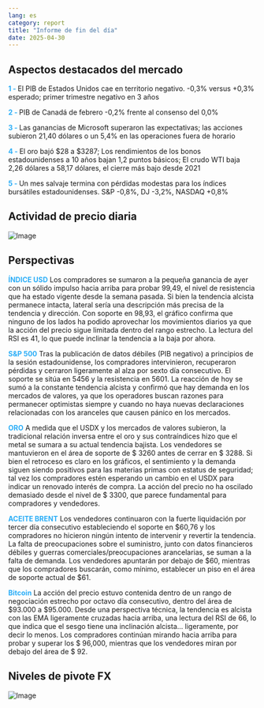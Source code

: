 ```yaml
---
lang: es
category: report
title: "Informe de fin del día"
date: 2025-04-30
---
```



<h2>Aspectos destacados del mercado</h2>
<strong style="color: #2caef7;">1 - </strong> El PIB de Estados Unidos cae en territorio negativo. -0,3% versus +0,3% esperado; primer trimestre negativo en 3 años

<strong style="color: #2caef7;">2 - </strong> PIB de Canadá de febrero -0,2% frente al consenso del 0,0%

<strong style="color: #2caef7;">3 - </strong> Las ganancias de Microsoft superaron las expectativas; las acciones subieron 21,40 dólares o un 5,4% en las operaciones fuera de horario

<strong style="color: #2caef7;">4 - </strong> El oro bajó $28 a $3287; Los rendimientos de los bonos estadounidenses a 10 años bajan 1,2 puntos básicos; El crudo WTI baja 2,26 dólares a 58,17 dólares, el cierre más bajo desde 2021

<strong style="color: #2caef7;">5 - </strong> Un mes salvaje termina con pérdidas modestas para los índices bursátiles estadounidenses. S&P -0,8%, DJ -3,2%, NASDAQ +0,8%



<h2>Actividad de precio diaria</h2>
<img src="https://markleighedu.github.io/img/Apr-2025/30-Apr-2025/price.jpg" alt="Image"/>

<h2>Perspectivas</h2>
<strong style="color: #2caef7;">ÍNDICE USD</strong> Los compradores se sumaron a la pequeña ganancia de ayer con un sólido impulso hacia arriba para probar 99,49, el nivel de resistencia que ha estado vigente desde la semana pasada. Si bien la tendencia alcista permanece intacta, lateral sería una descripción más precisa de la tendencia y dirección. Con soporte en 98,93, el gráfico confirma que ninguno de los lados ha podido aprovechar los movimientos diarios ya que la acción del precio sigue limitada dentro del rango estrecho. La lectura del RSI es 41, lo que puede inclinar la tendencia a la baja por ahora. 

<strong style="color: #2caef7;">S&P 500</strong> Tras la publicación de datos débiles (PIB negativo) a principios de la sesión estadounidense, los compradores intervinieron, recuperaron pérdidas y cerraron ligeramente al alza por sexto día consecutivo. El soporte se sitúa en 5456 y la resistencia en 5601. La reacción de hoy se sumó a la constante tendencia alcista y confirmó que hay demanda en los mercados de valores, ya que los operadores buscan razones para permanecer optimistas siempre y cuando no haya nuevas declaraciones relacionadas con los aranceles que causen pánico en los mercados.

<strong style="color: #2caef7;">ORO</strong> A medida que el USDX y los mercados de valores subieron, la tradicional relación inversa entre el oro y sus contraíndices hizo que el metal se sumara a su actual tendencia bajista. Los vendedores se mantuvieron en el área de soporte de $ 3260 antes de cerrar en $ 3288. Si bien el retroceso es claro en los gráficos, el sentimiento y la demanda siguen siendo positivos para las materias primas con estatus de seguridad; tal vez los compradores estén esperando un cambio en el USDX para indicar un renovado interés de compra. La acción del precio no ha oscilado demasiado desde el nivel de $ 3300, que parece fundamental para compradores y vendedores.

<strong style="color: #2caef7;">ACEITE BRENT</strong> Los vendedores continuaron con la fuerte liquidación por tercer día consecutivo estableciendo el soporte en $60,76 y los compradores no hicieron ningún intento de intervenir y revertir la tendencia. La falta de preocupaciones sobre el suministro, junto con datos financieros débiles y guerras comerciales/preocupaciones arancelarias, se suman a la falta de demanda. Los vendedores apuntarán por debajo de $60, mientras que los compradores buscarán, como mínimo, establecer un piso en el área de soporte actual de $61.

<strong style="color: #2caef7;">Bitcoin</strong> La acción del precio estuvo contenida dentro de un rango de negociación estrecho por octavo día consecutivo, dentro del área de $93.000 a $95.000. Desde una perspectiva técnica, la tendencia es alcista con las EMA ligeramente cruzadas hacia arriba, una lectura del RSI de 66, lo que indica que el sesgo tiene una inclinación alcista... ligeramente, por decir lo menos. Los compradores continúan mirando hacia arriba para probar y superar los $ 96,000, mientras que los vendedores miran por debajo del área de $ 92. 



<h2>Niveles de pivote FX</h2>
<img src="https://markleighedu.github.io/img/Apr-2025/30-Apr-2025/pivot.jpg" alt="Image"/>